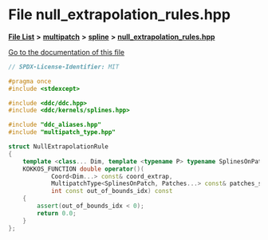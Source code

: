 

# File null\_extrapolation\_rules.hpp

[**File List**](files.md) **>** [**multipatch**](dir_7740c6927b2da0a836b00bedb040a06d.md) **>** [**spline**](dir_729d943c83b6b5573a69e28a4db4673a.md) **>** [**null\_extrapolation\_rules.hpp**](null__extrapolation__rules_8hpp.md)

[Go to the documentation of this file](null__extrapolation__rules_8hpp.md)


```C++
// SPDX-License-Identifier: MIT

#pragma once
#include <stdexcept>

#include <ddc/ddc.hpp>
#include <ddc/kernels/splines.hpp>

#include "ddc_aliases.hpp"
#include "multipatch_type.hpp"

struct NullExtrapolationRule
{
    template <class... Dim, template <typename P> typename SplinesOnPatch, class... Patches>
    KOKKOS_FUNCTION double operator()(
            Coord<Dim...> const& coord_extrap,
            MultipatchType<SplinesOnPatch, Patches...> const& patches_splines,
            int const out_of_bounds_idx) const
    {
        assert(out_of_bounds_idx < 0);
        return 0.0;
    }
};
```


